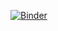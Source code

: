 [![Binder](https://mybinder.org/badge_logo.svg)](https://mybinder.org/v2/gh/chnzhangrui/test/master)
